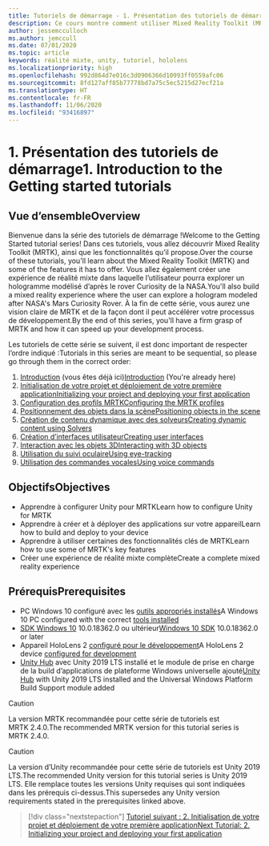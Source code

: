 ```yaml
---
title: Tutoriels de démarrage - 1. Présentation des tutoriels de démarrage
description: Ce cours montre comment utiliser Mixed Reality Toolkit (MRTK) pour créer une application de réalité mixte à partir de rien.
author: jessemcculloch
ms.author: jemccull
ms.date: 07/01/2020
ms.topic: article
keywords: réalité mixte, unity, tutoriel, hololens
ms.localizationpriority: high
ms.openlocfilehash: 992d864d7e016c3d0906366d10993ff0559afc06
ms.sourcegitcommit: 8fd127aff85b77778bd7a75c5ec5215d27ecf21a
ms.translationtype: HT
ms.contentlocale: fr-FR
ms.lasthandoff: 11/06/2020
ms.locfileid: "93416897"
---
```

# <a name="1-introduction-to-the-getting-started-tutorials"></a><span data-ttu-id="b7629-105">1. Présentation des tutoriels de démarrage</span><span class="sxs-lookup"><span data-stu-id="b7629-105">1. Introduction to the Getting started tutorials</span></span>

## <a name="overview"></a><span data-ttu-id="b7629-106">Vue d’ensemble</span><span class="sxs-lookup"><span data-stu-id="b7629-106">Overview</span></span>

<span data-ttu-id="b7629-107">Bienvenue dans la série des tutoriels de démarrage !</span><span class="sxs-lookup"><span data-stu-id="b7629-107">Welcome to the Getting Started tutorial series!</span></span> <span data-ttu-id="b7629-108">Dans ces tutoriels, vous allez découvrir Mixed Reality Toolkit (MRTK), ainsi que les fonctionnalités qu’il propose.</span><span class="sxs-lookup"><span data-stu-id="b7629-108">Over the course of these tutorials, you'll learn about the Mixed Reality Toolkit (MRTK) and some of the features it has to offer.</span></span> <span data-ttu-id="b7629-109">Vous allez également créer une expérience de réalité mixte dans laquelle l’utilisateur pourra explorer un hologramme modélisé d’après le rover Curiosity de la NASA.</span><span class="sxs-lookup"><span data-stu-id="b7629-109">You'll also build a mixed reality experience where the user can explore a hologram modeled after NASA's Mars Curiosity Rover.</span></span> <span data-ttu-id="b7629-110">À la fin de cette série, vous aurez une vision claire de MRTK et de la façon dont il peut accélérer votre processus de développement.</span><span class="sxs-lookup"><span data-stu-id="b7629-110">By the end of this series, you'll have a firm grasp of MRTK and how it can speed up your development process.</span></span>

<span data-ttu-id="b7629-111">Les tutoriels de cette série se suivent, il est donc important de respecter l’ordre indiqué :</span><span class="sxs-lookup"><span data-stu-id="b7629-111">Tutorials in this series are meant to be sequential, so please go through them in the correct order:</span></span>

1. <span data-ttu-id="b7629-112">[Introduction](mr-learning-base-01.md) (vous êtes déjà ici)</span><span class="sxs-lookup"><span data-stu-id="b7629-112">[Introduction](mr-learning-base-01.md) (You're already here)</span></span>
2. [<span data-ttu-id="b7629-113">Initialisation de votre projet et déploiement de votre première application</span><span class="sxs-lookup"><span data-stu-id="b7629-113">Initializing your project and deploying your first application</span></span>](mr-learning-base-02.md)
3. [<span data-ttu-id="b7629-114">Configuration des profils MRTK</span><span class="sxs-lookup"><span data-stu-id="b7629-114">Configuring the MRTK profiles</span></span>](mr-learning-base-03.md)
4. [<span data-ttu-id="b7629-115">Positionnement des objets dans la scène</span><span class="sxs-lookup"><span data-stu-id="b7629-115">Positioning objects in the scene</span></span>](mr-learning-base-04.md)
5. [<span data-ttu-id="b7629-116">Création de contenu dynamique avec des solveurs</span><span class="sxs-lookup"><span data-stu-id="b7629-116">Creating dynamic content using Solvers</span></span>](mr-learning-base-05.md)
6. [<span data-ttu-id="b7629-117">Création d’interfaces utilisateur</span><span class="sxs-lookup"><span data-stu-id="b7629-117">Creating user interfaces</span></span>](mr-learning-base-06.md)
7. [<span data-ttu-id="b7629-118">Interaction avec les objets 3D</span><span class="sxs-lookup"><span data-stu-id="b7629-118">Interacting with 3D objects</span></span>](mr-learning-base-07.md)
8. [<span data-ttu-id="b7629-119">Utilisation du suivi oculaire</span><span class="sxs-lookup"><span data-stu-id="b7629-119">Using eye-tracking</span></span>](mr-learning-base-08.md)
9. [<span data-ttu-id="b7629-120">Utilisation des commandes vocales</span><span class="sxs-lookup"><span data-stu-id="b7629-120">Using voice commands</span></span>](mr-learning-base-09.md)

## <a name="objectives"></a><span data-ttu-id="b7629-121">Objectifs</span><span class="sxs-lookup"><span data-stu-id="b7629-121">Objectives</span></span>

* <span data-ttu-id="b7629-122">Apprendre à configurer Unity pour MRTK</span><span class="sxs-lookup"><span data-stu-id="b7629-122">Learn how to configure Unity for MRTK</span></span>
* <span data-ttu-id="b7629-123">Apprendre à créer et à déployer des applications sur votre appareil</span><span class="sxs-lookup"><span data-stu-id="b7629-123">Learn how to build and deploy to your device</span></span>
* <span data-ttu-id="b7629-124">Apprendre à utiliser certaines des fonctionnalités clés de MRTK</span><span class="sxs-lookup"><span data-stu-id="b7629-124">Learn how to use some of MRTK's key features</span></span>
* <span data-ttu-id="b7629-125">Créer une expérience de réalité mixte complète</span><span class="sxs-lookup"><span data-stu-id="b7629-125">Create a complete mixed reality experience</span></span>

## <a name="prerequisites"></a><span data-ttu-id="b7629-126">Prérequis</span><span class="sxs-lookup"><span data-stu-id="b7629-126">Prerequisites</span></span>

* <span data-ttu-id="b7629-127">PC Windows 10 configuré avec les [outils appropriés installés](../../install-the-tools.md)</span><span class="sxs-lookup"><span data-stu-id="b7629-127">A Windows 10 PC configured with the correct [tools installed](../../install-the-tools.md)</span></span>
* <span data-ttu-id="b7629-128">[SDK Windows 10](https://developer.microsoft.com/windows/downloads/windows-10-sdk/) 10.0.18362.0 ou ultérieur</span><span class="sxs-lookup"><span data-stu-id="b7629-128">[Windows 10 SDK](https://developer.microsoft.com/windows/downloads/windows-10-sdk/) 10.0.18362.0 or later</span></span>
* <span data-ttu-id="b7629-129">Appareil HoloLens 2 [configuré pour le développement](../../platform-capabilities-and-apis/using-visual-studio.md#enabling-developer-mode)</span><span class="sxs-lookup"><span data-stu-id="b7629-129">A HoloLens 2 device [configured for development](../../platform-capabilities-and-apis/using-visual-studio.md#enabling-developer-mode)</span></span>
* <span data-ttu-id="b7629-130"><a href="https://docs.unity3d.com/Manual/GettingStartedInstallingHub.html" target="_blank">Unity Hub</a> avec Unity 2019 LTS installé et le module de prise en charge de la build d’applications de plateforme Windows universelle ajouté</span><span class="sxs-lookup"><span data-stu-id="b7629-130"><a href="https://docs.unity3d.com/Manual/GettingStartedInstallingHub.html" target="_blank">Unity Hub</a> with Unity 2019 LTS installed and the Universal Windows Platform Build Support module added</span></span>

> [!CAUTION]
> <span data-ttu-id="b7629-131">La version MRTK recommandée pour cette série de tutoriels est MRTK 2.4.0.</span><span class="sxs-lookup"><span data-stu-id="b7629-131">The recommended MRTK version for this tutorial series is MRTK 2.4.0.</span></span>

> [!CAUTION]
> <span data-ttu-id="b7629-132">La version d’Unity recommandée pour cette série de tutoriels est Unity 2019 LTS.</span><span class="sxs-lookup"><span data-stu-id="b7629-132">The recommended Unity version for this tutorial series is Unity 2019 LTS.</span></span> <span data-ttu-id="b7629-133">Elle remplace toutes les versions Unity requises qui sont indiquées dans les prérequis ci-dessus.</span><span class="sxs-lookup"><span data-stu-id="b7629-133">This supersedes any Unity version requirements stated in the prerequisites linked above.</span></span>

> [!div class="nextstepaction"]
> [<span data-ttu-id="b7629-134">Tutoriel suivant : 2. Initialisation de votre projet et déploiement de votre première application</span><span class="sxs-lookup"><span data-stu-id="b7629-134">Next Tutorial: 2. Initializing your project and deploying your first application</span></span>](mr-learning-base-02.md)


